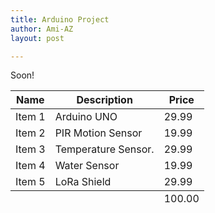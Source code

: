 ```yaml
---
title: Arduino Project
author: Ami-AZ
layout: post

---
```

Soon!

<div class="table-wrapper">
  <table>
    <thead>
      <tr>
        <th>Name</th>
        <th>Description</th>
        <th>Price</th>
      </tr>
    </thead>
    <tbody>
      <tr>
        <td>Item 1</td>
        <td>Arduino UNO </td>
        <td>29.99</td>
      </tr>
      <tr>
        <td>Item 2</td>
        <td>PIR Motion Sensor</td>
        <td>19.99</td>
      </tr>
      <tr>
        <td>Item 3</td>
        <td> Temperature Sensor.</td>
        <td>29.99</td>
      </tr>
      <tr>
        <td>Item 4</td>
        <td>Water Sensor</td>
        <td>19.99</td>
      </tr>
      <tr>
        <td>Item 5</td>
        <td>LoRa Shield</td>
        <td>29.99</td>
      </tr>
    </tbody>
    <tfoot>
      <tr>
        <td colspan="2"></td>
        <td>100.00</td>
      </tr>
    </tfoot>
  </table>
</div>

